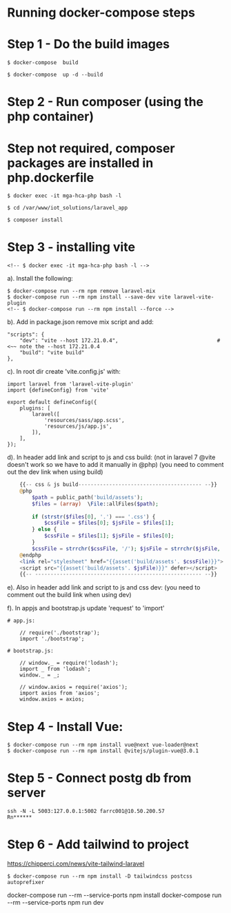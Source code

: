 # Running docker-compose steps  
  
# Step 1 - Do the build images
    $ docker-compose  build

    $ docker-compose  up -d --build 


# Step 2 - Run composer (using the php container) 
#          Step not required, composer packages are installed in php.dockerfile

    $ docker exec -it mga-hca-php bash -l

    $ cd /var/www/iot_solutions/laravel_app

    $ composer install


# Step 3 - installing vite

    <!-- $ docker exec -it mga-hca-php bash -l -->

a). Install the following:

    $ docker-compose run --rm npm remove laravel-mix
    $ docker-compose run --rm npm install --save-dev vite laravel-vite-plugin
    <!-- $ docker-compose run --rm npm install --force -->

b). Add in package.json remove mix script and add:

    "scripts": {
        "dev": "vite --host 172.21.0.4",                                # <~~ note the --host 172.21.0.4
        "build": "vite build"
    },
    
c). In root dir create 'vite.config.js' with:


    import laravel from 'laravel-vite-plugin'
    import {defineConfig} from 'vite'

    export default defineConfig({
        plugins: [
            laravel([
                'resources/sass/app.scss',
                'resources/js/app.js',
            ]),
        ],
    });

d). In header add link and script to js and css build:
    (not in laravel 7 @vite doesn't work so we have to add it manually in @php)
    (you need to comment out the dev link when using build)

```php
    {{-- css & js build---------------------------------------- --}}
    @php 
        $path = public_path('build/assets');
        $files = (array)  \File::allFiles($path);
        
        if (strstr($files[0], '.') === '.css') {
            $cssFile = $files[0]; $jsFile = $files[1];        
        } else {
            $cssFile = $files[1]; $jsFile = $files[0];                
        }
        $cssFile = strrchr($cssFile, '/'); $jsFile = strrchr($jsFile, '/');
    @endphp
    <link rel="stylesheet" href="{{asset('build/assets'. $cssFile)}}">
    <script src="{{asset('build/assets'. $jsFile)}}" defer></script>
    {{-- ------------------------------------------------------ --}}
```

e). Also in header add link and script to js and css dev:
    (you need to comment out the build link when using dev)

f). In appjs and bootstrap.js update 'request' to 'import'

    # app.js:

        // require('./bootstrap');
        import './bootstrap';

    # bootstrap.js:

        // window._ = require('lodash');
        import _ from 'lodash';
        window._ = _;

        // window.axios = require('axios');
        import axios from 'axios';
        window.axios = axios;
    
# Step 4 - Install Vue:

    $ docker-compose run --rm npm install vue@next vue-loader@next
    $ docker-compose run --rm npm install @vitejs/plugin-vue@3.0.1

# Step 5 - Connect postg db from server

    ssh -N -L 5003:127.0.0.1:5002 farrc001@10.50.200.57
    Rn******

# Step 6 - Add tailwind to project 
https://chipperci.com/news/vite-tailwind-laravel

    $ docker-compose run --rm npm install -D tailwindcss postcss autoprefixer



docker-compose run --rm --service-ports npm install
docker-compose run --rm --service-ports npm run dev








